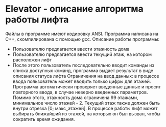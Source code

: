# Elevator - описание алгоритма работы лифта
Файлы в программе имеют кодировку ANSI. Программа написана на C++, скомпилирована с помощью gcc.
Описание работы программы:
  - Пользователю предлагается ввести этажность дома
  - Пользователю предлагается ввести текущий этаж, на котором расположен лифт
  - После этого пользователь последовательно вводит команды из списка доступных команд, программа выдает результат в виде описания статуса лифта
Ограничения на ввод данных: в процессе ввода пользователь может вводить только цифры для этажей. Программа автоматически проверяет введенные данные и просит повторного ввода, в случае неверно введенных параметров.
Помимо этого, этажность дома ограничена 99 этажами, минимальное число этажей - 2. Текущий этаж также должен быть внутри отрезка [0; макс_этажей].
В процессе работы лифт может выбирать ближайший из этажей, на которых он был вызван, чтобы сократить время ожидания.
